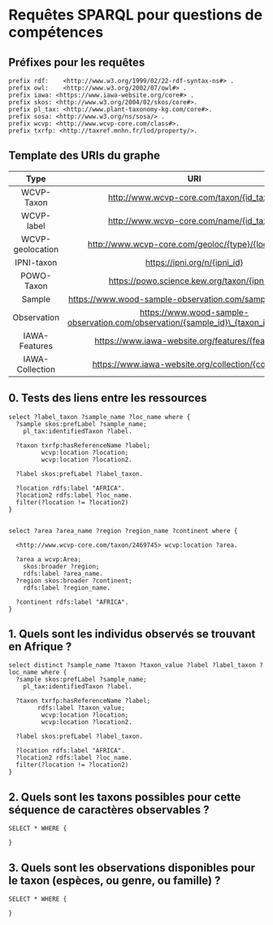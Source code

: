 # Requêtes SPARQL pour questions de compétences

## Préfixes pour les requêtes

```turtle
prefix rdf:    <http://www.w3.org/1999/02/22-rdf-syntax-ns#> .
prefix owl:    <http://www.w3.org/2002/07/owl#> .
prefix iawa: <https://www.iawa-website.org/core#> .
prefix skos: <http://www.w3.org/2004/02/skos/core#>.
prefix pl_tax: <http://www.plant-taxonomy-kg.com/core#>.
prefix sosa: <http://www.w3.org/ns/sosa/> .
prefix wcvp: <http://www.wcvp-core.com/class#>.
prefix txrfp: <http://taxref.mnhn.fr/lod/property/>.
```

## Template des URIs du graphe

|       Type       |                             URI                              |
| :--------------: | :----------------------------------------------------------: |
|    WCVP-Taxon    |          http://www.wcvp-core.com/taxon/{id_taxon}           |
|    WCVP-label    |           http://www.wcvp-core.com/name/{id_taxon}           |
| WCVP-geolocation |     http://www.wcvp-core.com/geoloc/{type}/{location_id}     |
|    IPNI-taxon    |                 https://ipni.org/n/{ipni_id}                 |
|    POWO-Taxon    |         https://powo.science.kew.org/taxon/{ipni_id}         |
|      Sample      |  https://www.wood-sample-observation.com/sample/{sample_id}  |
|   Observation    | https://www.wood-sample-observation.com/observation/{sample_id}\_{taxon_id}_{id_feature} |
|  IAWA-Features   |      https://www.iawa-website.org/features/{feature_id}      |
| IAWA-Collection  |     https://www.iawa-website.org/collection/{collection}     |

## 0. Tests des liens entre les ressources

```SPARQL
select ?label_taxon ?sample_name ?loc_name where {
  ?sample skos:prefLabel ?sample_name;
	pl_tax:identifiedTaxon ?label.
   
  ?taxon txrfp:hasReferenceName ?label;
         wcvp:location ?location;
         wcvp:location ?location2.

  ?label skos:prefLabel ?label_taxon.

  ?location rdfs:label "AFRICA".
  ?location2 rdfs:label ?loc_name.
  filter(?location != ?location2)
}


```

```SPARQL
select ?area ?area_name ?region ?region_name ?continent where {

  <http://www.wcvp-core.com/taxon/2469745> wcvp:location ?area.

  ?area a wcvp:Area;
	skos:broader ?region;
	rdfs:label ?area_name.
  ?region skos:broader ?continent;
	rdfs:label ?region_name.

  ?continent rdfs:label "AFRICA".
}

```



## 1.  Quels sont les individus observés se trouvant en Afrique ?

```SPARQL
select distinct ?sample_name ?taxon ?taxon_value ?label ?label_taxon ?loc_name where {
  ?sample skos:prefLabel ?sample_name;
	pl_tax:identifiedTaxon ?label.
   
  ?taxon txrfp:hasReferenceName ?label;
        rdfs:label ?taxon_value;
         wcvp:location ?location;
         wcvp:location ?location2.

  ?label skos:prefLabel ?label_taxon.

  ?location rdfs:label "AFRICA".
  ?location2 rdfs:label ?loc_name.
  filter(?location != ?location2)
}
```



## 2. Quels sont les taxons possibles pour cette séquence de caractères observables ?

```SPARQL
SELECT * WHERE {
    
}
```



## 3. Quels sont les observations disponibles pour le taxon (espèces, ou genre, ou famille) ?

```SPARQL
SELECT * WHERE {
    
}
```

